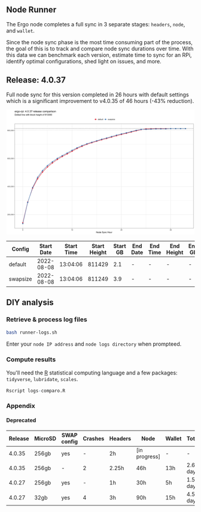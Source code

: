 
## Node Runner

The Ergo node completes a full sync in 3 separate stages: `headers`, `node`, and `wallet`.

Since the node sync phase is the most time consuming part of the process, the goal of this is to track and compare node sync durations over time. With this data we can benchmark each version, estimate time to sync for an RPi, identify optimal configurations, shed light on issues, and more. 

## Release: 4.0.37

Full node sync for this version completed in 26 hours with default settings which is a significant improvement to v4.0.35 of 46 hours (-43% reduction).

![](img/results-4.0.37.png)

| Config | Start Date | Start Time | Start Height | Start GB | End Date | End Time | End Height | End GB | 
| --- | --- | --- | --- | --- | --- | --- | --- | --- | 
| default | 2022-08-08 | 13:04:06 | 811429 | 2.1 | - | - | - | - | 
| swapsize | 2022-08-08 | 13:04:06 | 811249 | 3.9 | - | - | - | - | 

## DIY analysis

### Retrieve & process log files

```bash
bash runner-logs.sh 
```

Enter your `node IP address` and `node logs directory` when prompteed.

### Compute results

You'll need the [R](https://www.r-project.org/) statistical computing language and a few packages: `tidyverse`, `lubridate`, `scales`.

```r
Rscript logs-comparo.R 
```

### Appendix

#### Deprecated 

| Release | MicroSD | SWAP config | Crashes | Headers | Node | Wallet | Total | 
| --- | --- | --- | --- | --- | --- | --- | --- | 
| 4.0.35 | 256gb | yes | - | 2h | [in progress] | - | - | 
| 4.0.35 | 256gb | - | 2 | 2.25h | 46h | 13h | 2.6 days | 
| 4.0.27 | 256gb | yes | - | 1h | 30h | 5h | 1.5 days | 
| 4.0.27 | 32gb | yes | 4 | 3h | 90h | 15h | 4.5 days | 



